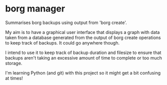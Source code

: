 # borg manager
Summarises borg backups using output from 'borg create'.

My aim is to have a graphical user interface that displays a graph with data taken from a database generated from the output of borg create operations to keep track of backups. It could go anywhere though.

I intend to use it to keep track of backup duration and filesize to ensure that backups aren't taking an excessive amount of time to complete or too much storage.

I'm learning Python (and git) with this project so it might get a bit confusing at times!
